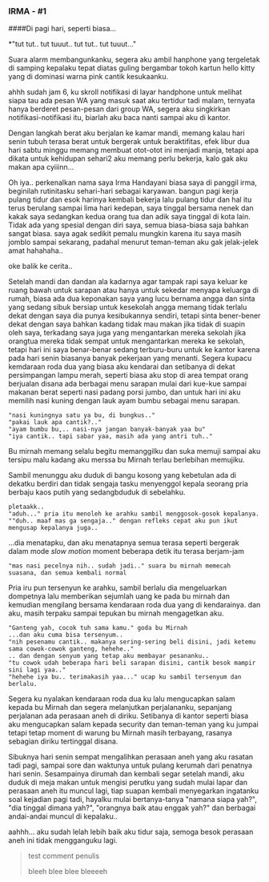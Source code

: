 ### IRMA - #1 
####Di pagi hari, seperti biasa...

*"tut tut.. tut tuuut.. tut tut.. tut tuuut..."

Suara alarm membangunkanku, segera aku ambil hanphone yang tergeletak di samping kepalaku tepat diatas guling bergambar tokoh kartun hello kitty yang di dominasi warna pink cantik kesukaanku.

ahhh sudah jam 6, ku skroll notifikasi di layar handphone untuk melihat siapa tau ada pesan WA yang masuk saat aku tertidur tadi malam, ternyata hanya berderet pesan-pesan dari group WA, segera aku singkirkan notifikasi-notifikasi itu, biarlah aku baca nanti sampai aku di kantor.

Dengan langkah berat aku berjalan ke kamar mandi, memang kalau hari senin tubuh terasa berat untuk bergerak untuk beraktifitas, efek libur dua hari sabtu minggu memang membuat otot-otot ini menjadi manja, tetapi apa dikata untuk kehidupan sehari2 aku memang perlu bekerja, kalo gak aku makan apa cyiiinn...

Oh iya.. perkenalkan nama saya Irma Handayani biasa saya di panggil irma, beginilah rutinitasku sehari-hari sebagai karyawan. bangun pagi kerja pulang tidur dan esok harinya kembali bekerja lalu pulang tidur dan hal itu terus berulang sampai lima hari kedepan, saya tinggal bersama nenek dan kakak saya sedangkan kedua orang tua dan adik saya tinggal di kota lain. Tidak ada yang spesial dengan diri saya, semua biasa-biasa saja bahkan sangat biasa. saya agak sedikit pemalu mungkin karena itu saya masih jomblo sampai sekarang, padahal menurut teman-teman aku gak jelak-jelek amat hahahaha..

oke balik ke cerita..

Setelah mandi dan dandan ala kadarnya agar tampak rapi saya keluar ke ruang bawah untuk sarapan atau hanya untuk sekedar menyapa keluarga di rumah, biasa ada dua keponakan saya yang lucu bernama angga dan sinta yang sedang sibuk bersiap untuk kesekolah
angga memang tidak terlalu dekat dengan saya dia punya kesibukannya sendiri, tetapi sinta bener-bener dekat dengan saya bahkan kadang tidak mau makan jika tidak di suapin oleh saya, terkadang saya juga yang mengantarkan mereka sekolah jika orangtua mereka tidak sempat untuk mengantarkan mereka ke sekolah, tetapi hari ini saya benar-benar sedang terburu-buru untuk ke kantor karena pada hari senin biasanya banyak pekerjaan yang menanti. Segera kupacu kemdaraan roda dua yang biasa aku kendarai dan setibanya di dekat persimpangan lampu merah, seperti biasa aku stop di area tempat orang berjualan disana ada berbagai menu sarapan mulai dari kue-kue sampai makanan berat seperti nasi padang porsi jumbo, dan untuk hari ini aku memilih nasi kuning dengan lauk ayam bumbu sebagai menu sarapan.

	"nasi kuningnya satu ya bu, di bungkus.."
	"pakai lauk apa cantik?.."
	"ayam bumbu bu,.. nasi-nya jangan banyak-banyak yaa bu"
	"iya cantik.. tapi sabar yaa, masih ada yang antri tuh.."

Bu mirnah memang selalu begitu memanggilku dan suka memuji sampai aku tersipu malu kadang aku merssa bu Mirnah terlau berlebihan memujiku.

Sambil menunggu aku duduk di bangu kosong yang kebetulan ada di dekatku berdiri dan tidak sengaja tasku menyenggol kepala seorang pria berbaju kaos putih yang sedangbduduk di sebelahku.
	
	pletaakk..
	"aduh..." pria itu menoleh ke arahku sambil menggosok-gosok kepalanya.
	""duh.. maaf mas ga sengaja.." dengan refleks cepat aku pun ikut mengusap kepalanya juga..

...dia menatapku, dan aku menatapnya
semua terasa seperti bergerak dalam mode *slow motion*
moment beberapa detik itu terasa berjam-jam

	"mas nasi pecelnya nih.. sudah jadi.." suara bu mirnah memecah suasana, dan semua kembali normal

Pria iru pun tersenyun ke arahku, sambil berlalu dia mengeluarkan dompetnya lalu memberikan sejumlah uang ke pada bu mirnah dan kemudian mengilang bersama kendaraan roda dua yang di kendarainya.
dan aku, masih terpaku sampai tepukan bu mirnah mengagetkan aku.

	"Ganteng yah, cocok tuh sama kamu." goda bu Mirnah
	...dan aku cuma bisa tersenyum..
	"nih pesenamu cantik.. makanya sering-sering beli disini, jadi ketemu sama cowok-cowok ganteng, hehehe.."
	.. dan dengan senyum yang tetap aku membayar pesananku..
	"tu cowok udah beberapa hari beli sarapan disini, cantik besok mampir sini lagi yaa.."
	"hehehe iya bu.. terimakasih yaa..." ucap ku sambil tersenyum dan berlalu.

Segera ku nyalakan kendaraan roda dua ku lalu mengucapkan salam kepada bu Mirnah dan segera melanjutkan perjalananku, sepanjang perjalanan ada perasaan aneh di diriku. Setibanya di kantor seperti biasa aku mengucapkan salam kepada security dan teman-teman yang ku jumpai tetapi tetap moment di warung bu Mirnah masih terbayang, rasanya sebagian diriku tertinggal disana. 

Sibuknya hari senin sempat mengalihkan perasaan aneh yang aku rasatan tadi pagi, sampai sore dan waktunya untuk pulang kerumah dari penatnya hari senin. Sesampainya dirumah dan kembali segar setelah mandi, aku duduk di meja makan untuk mengisi perutku yang sudah mulai lapar dan perasaan aneh itu muncul lagi, tiap suapan kembali menyegarkan ingatanku soal kejadian pagi tadi, hayalku mulai bertanya-tanya "namana siapa yah?", "dia tinggal dimana yah?", "orangnya baik atau enggak yah?" dan berbagai andai-andai muncul di kepalaku..

aahhh... aku sudah lelah lebih baik aku tidur saja, semoga besok perasaan aneh ini tidak mengganguku lagi.



> test comment penulis
>
> bleeh blee blee bleeeeh
